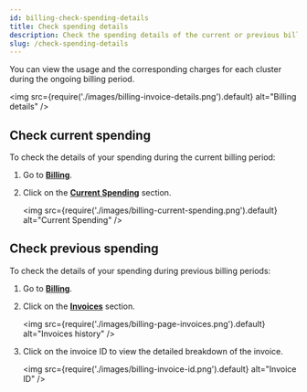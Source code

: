 ```yaml
---
id: billing-check-spending-details
title: Check spending details
description: Check the spending details of the current or previous billing period.
slug: /check-spending-details
---
```


You can view the usage and the corresponding charges for each cluster during the ongoing billing period.

<img
   src={require('./images/billing-invoice-details.png').default}
   alt="Billing details"
/>

## Check current spending

To check the details of your spending during the current billing period:

1. Go to [**Billing**](https://cloud.risingwave.com/billing).
2. Click on the [**Current Spending**](https://cloud.risingwave.com/billing/spending/) section.

    <img
   src={require('./images/billing-current-spending.png').default}
   alt="Current Spending"
    />

## Check previous spending

To check the details of your spending during previous billing periods:

1. Go to [**Billing**](https://cloud.risingwave.com/billing).
2. Click on the [**Invoices**](https://cloud.risingwave.com/billing/invoices/) section.

    <img
   src={require('./images/billing-page-invoices.png').default}
   alt="Invoices history"
    />

3. Click on the invoice ID to view the detailed breakdown of the invoice.

    <img
   src={require('./images/billing-invoice-id.png').default}
   alt="Invoice ID"
    />